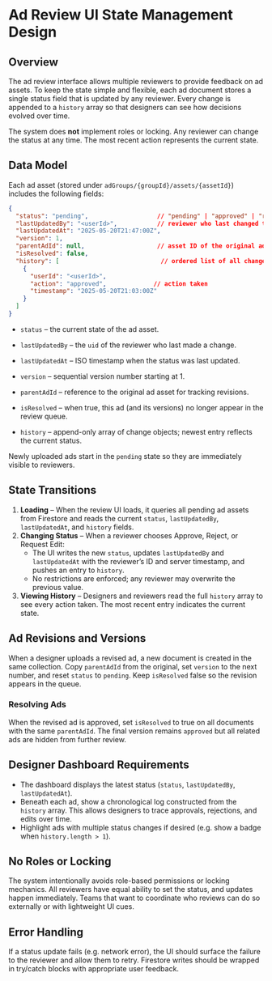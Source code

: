 # Ad Review UI State Management Design

## Overview
The ad review interface allows multiple reviewers to provide feedback on ad assets. To keep the state simple and flexible, each ad document stores a single status field that is updated by any reviewer. Every change is appended to a `history` array so that designers can see how decisions evolved over time.

The system does **not** implement roles or locking. Any reviewer can change the status at any time. The most recent action represents the current state.

## Data Model
Each ad asset (stored under `adGroups/{groupId}/assets/{assetId}`) includes the following fields:

```json
{
  "status": "pending",                   // "pending" | "approved" | "rejected" | "edit_requested"
  "lastUpdatedBy": "<userId>",           // reviewer who last changed the status
  "lastUpdatedAt": "2025-05-20T21:47:00Z",
  "version": 1,
  "parentAdId": null,                    // asset ID of the original ad, null for first version
  "isResolved": false,
  "history": [                            // ordered list of all changes
    {
      "userId": "<userId>",
      "action": "approved",             // action taken
      "timestamp": "2025-05-20T21:03:00Z"
    }
  ]
}
```

* `status` – the current state of the ad asset.
* `lastUpdatedBy` – the `uid` of the reviewer who last made a change.
* `lastUpdatedAt` – ISO timestamp when the status was last updated.
* `version` – sequential version number starting at 1.
* `parentAdId` – reference to the original ad asset for tracking revisions.
* `isResolved` – when true, this ad (and its versions) no longer appear in the review queue.

* `history` – append-only array of change objects; newest entry reflects the current status.

Newly uploaded ads start in the `pending` state so they are immediately visible to reviewers.

## State Transitions
1. **Loading** – When the review UI loads, it queries all pending ad assets from Firestore and reads the current `status`, `lastUpdatedBy`, `lastUpdatedAt`, and `history` fields.
2. **Changing Status** – When a reviewer chooses Approve, Reject, or Request Edit:
   - The UI writes the new `status`, updates `lastUpdatedBy` and `lastUpdatedAt` with the reviewer’s ID and server timestamp, and pushes an entry to `history`.
   - No restrictions are enforced; any reviewer may overwrite the previous value.
3. **Viewing History** – Designers and reviewers read the full `history` array to see every action taken. The most recent entry indicates the current state.

## Ad Revisions and Versions
When a designer uploads a revised ad, a new document is created in the same collection. Copy `parentAdId` from the original, set `version` to the next number, and reset `status` to `pending`. Keep `isResolved` false so the revision appears in the queue.

### Resolving Ads
When the revised ad is approved, set `isResolved` to true on all documents with the same `parentAdId`. The final version remains `approved` but all related ads are hidden from further review.

## Designer Dashboard Requirements
- The dashboard displays the latest status (`status`, `lastUpdatedBy`, `lastUpdatedAt`).
- Beneath each ad, show a chronological log constructed from the `history` array. This allows designers to trace approvals, rejections, and edits over time.
- Highlight ads with multiple status changes if desired (e.g. show a badge when `history.length > 1`).

## No Roles or Locking
The system intentionally avoids role-based permissions or locking mechanics. All reviewers have equal ability to set the status, and updates happen immediately. Teams that want to coordinate who reviews can do so externally or with lightweight UI cues.

## Error Handling
If a status update fails (e.g. network error), the UI should surface the failure to the reviewer and allow them to retry. Firestore writes should be wrapped in try/catch blocks with appropriate user feedback.

